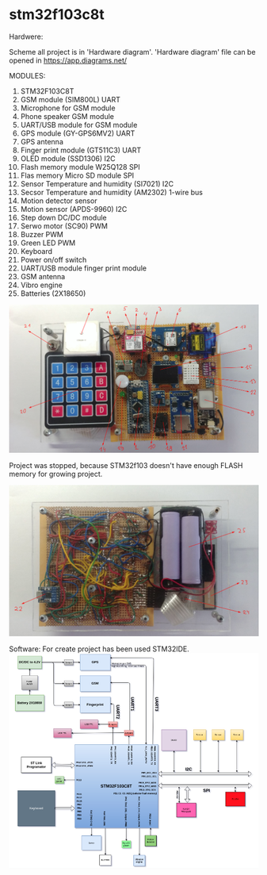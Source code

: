 # stm32f103c8t
Hardwere:

Scheme all project is in 'Hardware diagram'.
'Hardware diagram' file can be opened in https://app.diagrams.net/

  MODULES:
1. STM32F103C8T
2. GSM module (SIM800L)                           UART
3. Microphone for GSM module
4. Phone speaker GSM module
5. UART/USB module for GSM module
6. GPS module (GY-GPS6MV2)                        UART
7. GPS antenna
8. Finger print module (GT511C3)                  UART 
9. OLED module  (SSD1306)                         I2C
10. Flash memory module W25Q128                    SPI
11. Flas memory Micro SD module                    SPI
12. Sensor Temperature and humidity (SI7021)       I2C
13. Secsor Temperature and humidity (AM2302)      1-wire bus
14. Motion detector sensor                        
15. Motion sensor (APDS-9960)                     I2C
16. Step down DC/DC module
17. Serwo motor (SC90)                            PWM
18. Buzzer                                        PWM
19. Green LED                                     PWM
20. Keyboard
21. Power on/off switch
22. UART/USB module finger print module
23. GSM antenna
24. Vibro engine
25. Batteries (2X18650)


![alt text](https://github.com/OlegDemk/stm32f103c8t/blob/master/1.png)

Project was stopped, because STM32f103 doesn't have enough FLASH memory for growing project.

![alt text](https://github.com/OlegDemk/stm32f103c8t/blob/master/2.png)

Software:
For create project has been used STM32IDE.
![alt text](https://github.com/OlegDemk/stm32f103c8t/blob/master/screenshot_4.png)

